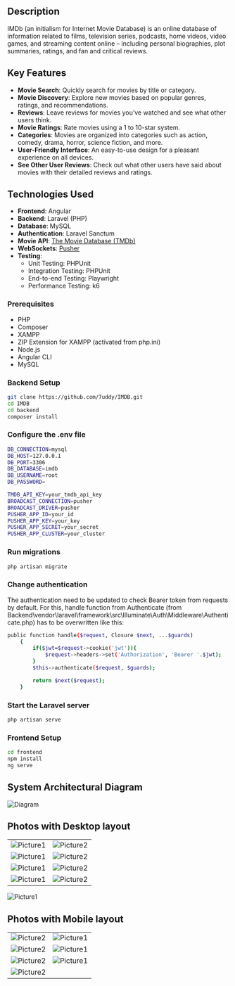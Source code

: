 ## Description 
IMDb (an initialism for Internet Movie Database) is an online database of information related to films, television series, podcasts, home videos, video games, and streaming content online – including personal biographies, plot summaries, ratings, and fan and critical reviews.
## Key Features

- **Movie Search**: Quickly search for movies by title or category.
- **Movie Discovery**: Explore new movies based on popular genres, ratings, and recommendations.
- **Reviews**: Leave reviews for movies you’ve watched and see what other users think.
- **Movie Ratings**: Rate movies using a 1 to 10-star system.
- **Categories**: Movies are organized into categories such as action, comedy, drama, horror, science fiction, and more.
- **User-Friendly Interface**: An easy-to-use design for a pleasant experience on all devices.
- **See Other User Reviews**: Check out what other users have said about movies with their detailed reviews and ratings.

## Technologies Used

- **Frontend**: Angular
- **Backend**: Laravel (PHP)
- **Database**: MySQL
- **Authentication**: Laravel Sanctum
- **Movie API**: [The Movie Database (TMDb)](https://www.themoviedb.org/documentation/api)
- **WebSockets**: [Pusher](https://pusher.com/)
- **Testing**:
  - Unit Testing: PHPUnit
  - Integration Testing: PHPUnit
  - End-to-end Testing: Playwright
  - Performance Testing: k6


### Prerequisites

- PHP
- Composer
- XAMPP
- ZIP Extension for XAMPP (activated from php.ini)
- Node.js
- Angular CLI
- MySQL

### Backend Setup
```bash
git clone https://github.com/7uddy/IMDB.git
cd IMDB
cd backend
composer install
```
### Configure the .env file
```bash
DB_CONNECTION=mysql
DB_HOST=127.0.0.1
DB_PORT=3306
DB_DATABASE=imdb
DB_USERNAME=root
DB_PASSWORD=

TMDB_API_KEY=your_tmdb_api_key
BROADCAST_CONNECTION=pusher
BROADCAST_DRIVER=pusher
PUSHER_APP_ID=your_id
PUSHER_APP_KEY=your_key
PUSHER_APP_SECRET=your_secret
PUSHER_APP_CLUSTER=your_cluster
```

### Run migrations
```bash
php artisan migrate
```
### Change authentication
The authentication need to be updated to check Bearer token from requests by default. For this, handle function from Authenticate (from Backend\vendor\laravel\framework\src\Illuminate\Auth\Middleware\Authenticate.php) has to be overwritten like this:
```bash
public function handle($request, Closure $next, ...$guards)
    {
        if($jwt=$request->cookie('jwt')){
            $request->headers->set('Authorization', 'Bearer '.$jwt);
        }
        $this->authenticate($request, $guards);

        return $next($request);
    }
```
### Start the Laravel server
```bash
php artisan serve
```

### Frontend Setup
```bash
cd frontend
npm install
ng serve
```
## System Architectural Diagram
![Diagram](Images/Diagram.png)

## Photos with Desktop layout

|            |          |
|----------------------|----------------------|
| ![Picture1](Images/Picture1.png) | ![Picture2](Images/Picture2.png) |
| ![Picture1](Images/Picture3.png) | ![Picture2](Images/Picture4.png) |
| ![Picture1](Images/Picture5.png) | ![Picture2](Images/Picture6.png) |
| ![Picture1](Images/Picture7.png) | ![Picture2](Images/Picture8.png) |
![Picture1](Images/Picture9.png) 

## Photos with Mobile layout

|            |          |
|----------------------|----------------------|
| ![Picture2](Images/Picture10.png) | ![Picture1](Images/Picture11.png) | 
| ![Picture2](Images/Picture12.png) | ![Picture1](Images/Picture13.png) |
|![Picture2](Images/Picture14.png) | ![Picture1](Images/Picture15.png) | 
|![Picture2](Images/Picture16.png) |


